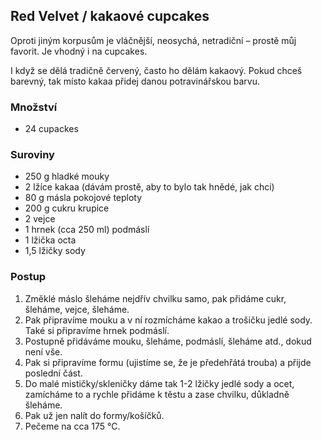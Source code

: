 ## Red Velvet / kakaové cupcakes

Oproti jiným korpusům je vláčnější, neosychá, netradiční – prostě můj favorit. Je vhodný i na cupcakes.

I když se dělá tradičně červený, často ho dělám kakaový. Pokud chceš barevný, tak místo kakaa přidej danou potravinářskou barvu.

### Množství

- 24 cupackes

### Suroviny

- 250 g hladké mouky
- 2 lžíce kakaa (dávám prostě, aby to bylo tak hnědé, jak chci)
- 80 g másla pokojové teploty
- 200 g cukru krupice
- 2 vejce
- 1 hrnek (cca 250 ml) podmáslí
- 1 lžička octa
- 1,5 lžičky sody

### Postup

1. Změklé máslo šleháme nejdřív chvilku samo, pak přidáme cukr, šleháme, vejce, šleháme.
2. Pak připravíme mouku a v ní rozmícháme kakao a trošičku jedlé sody. Také si připravíme hrnek podmáslí.
3. Postupně přidáváme mouku, šleháme, podmáslí, šleháme atd., dokud není vše.
4. Pak si připravíme formu (ujistíme se, že je předehřátá trouba) a přijde poslední část.
5. Do malé mističky/skleničky dáme tak 1-2 lžičky jedlé sody a ocet, zamícháme to a rychle přidáme k těstu a zase chvilku, důkladně šleháme.
6. Pak už jen nalít do formy/košíčků.
7. Pečeme na cca 175 °C.
